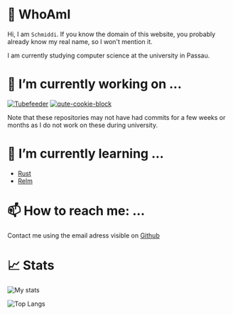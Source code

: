 # 👤 WhoAmI

Hi, I am `Schmiddi`.
If you know the domain of this website, you probably already know my real name, so I won't mention it.

I am currently studying computer science at the university in Passau.

# 🔭 I’m currently working on ...

[![Tubefeeder](https://github-readme-stats.vercel.app/api/pin/?username=schmiddiii&repo=Tubefeeder)](https://github.com/schmiddiii/Tubefeeder)
[![qute-cookie-block](https://github-readme-stats.vercel.app/api/pin/?username=schmiddiii&repo=qute-cookie-block)](https://github.com/schmiddiii/qute-cookie-block)

Note that these repositories may not have had commits for a few weeks or months as I do not work on these during university. 

# 🌱 I’m currently learning ...
- [Rust](https://www.rust-lang.org/)
- [Relm](https://github.com/antoyo/relm)

# 📫 How to reach me: ...

Contact me using the email adress visible on [Github](https://github.com/Schmiddiii)

# 📈 Stats
![My stats](https://github-readme-stats.vercel.app/api?username=schmiddiii&show_icons=true&include_all_commits=true)

![Top Langs](https://github-readme-stats.vercel.app/api/top-langs/?username=schmiddiii&layout=compact)
